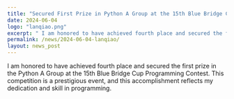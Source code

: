 ```yaml
---
title: "Secured First Prize in Python A Group at the 15th Blue Bridge Cup Programming Contest Final"
date: 2024-06-04
logo: "lanqiao.png"
excerpt: " I am honored to have achieved fourth place and secured the first prize in the Python A Group at the 15th Blue Bridge Cup Programming Contest Final."
permalink: /news/2024-06-04-lanqiao/
layout: news_post
---
```


I am honored to have achieved fourth place and secured the first prize in the Python A Group at the 15th Blue Bridge Cup Programming Contest. This competition is a prestigious event, and this accomplishment reflects my dedication and skill in programming.